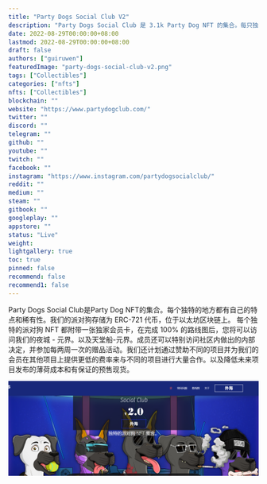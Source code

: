 ```yaml
---
title: "Party Dogs Social Club V2"
description: "Party Dogs Social Club 是 3.1k Party Dog NFT 的集合。每只独特的派对狗 NFT 都附带一张 Social Club 的专属会员卡。"
date: 2022-08-29T00:00:00+08:00
lastmod: 2022-08-29T00:00:00+08:00
draft: false
authors: ["guiruwen"]
featuredImage: "party-dogs-social-club-v2.png"
tags: ["Collectibles"]
categories: ["nfts"]
nfts: ["Collectibles"]
blockchain: ""
website: "https://www.partydogclub.com/"
twitter: ""
discord: ""
telegram: ""
github: ""
youtube: ""
twitch: ""
facebook: ""
instagram: "https://www.instagram.com/partydogsocialclub/"
reddit: ""
medium: ""
steam: ""
gitbook: ""
googleplay: ""
appstore: ""
status: "Live"
weight: 
lightgallery: true
toc: true
pinned: false
recommend: false
recommend1: false
---
```

Party Dogs Social Club是Party Dog NFT的集合。每个独特的地方都有自己的特点和稀有性。我们的派对狗存储为 ERC-721 代币，位于以太坊区块链上。 
每个独特的派对狗 NFT 都附带一张独家会员卡，在完成 100% 的路线图后，您将可以访问我们的夜城 - 元界。以及天堂船-元界。成员还可以特别访问社区内做出的内部决定，并参加每两周一次的赠品活动。我们还计划通过赞助不同的项目并为我们的会员在其他项目上提供更低的费率来与不同的项目进行大量合作。以及降低未来项目发布的薄荷成本和有保证的预售现货。 

![nft](01.png)

